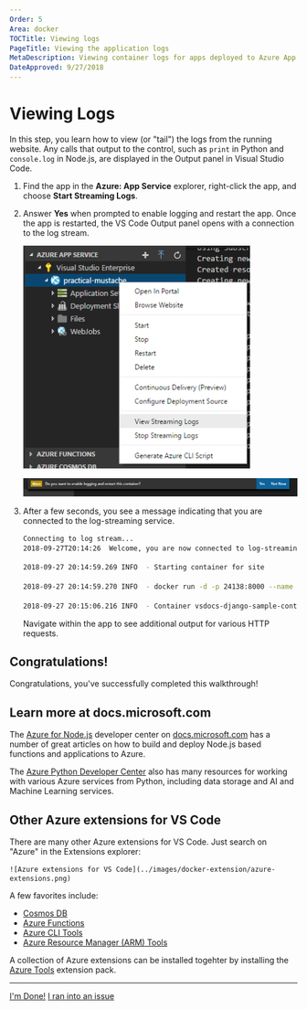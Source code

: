 ```yaml
---
Order: 5
Area: docker
TOCTitle: Viewing logs
PageTitle: Viewing the application logs
MetaDescription: Viewing container logs for apps deployed to Azure App Services with Visual Studio Code
DateApproved: 9/27/2018
---
```

# Viewing Logs

In this step, you learn how to view (or "tail") the logs from the running website. Any calls that output to the control, such as `print` in Python and `console.log` in Node.js, are displayed in the Output panel in Visual Studio Code.

1. Find the app in the **Azure: App Service** explorer, right-click the app, and choose **Start Streaming Logs**.

1. Answer **Yes** when prompted to enable logging and restart the app. Once the app is restarted, the VS Code Output panel opens with a connection to the log stream.

    ![View Streaming Logs](../images/app-service-extension/view-logs.png)

    ![Enable Logging and Restart](../images/app-service-extension/enable-restart.png)

1. After a few seconds, you see a message indicating that you are connected to the log-streaming service.

    ```bash
    Connecting to log stream...
    2018-09-27T20:14:26  Welcome, you are now connected to log-streaming service.

    2018-09-27 20:14:59.269 INFO  - Starting container for site

    2018-09-27 20:14:59.270 INFO  - docker run -d -p 24138:8000 --name vsdocs-django-sample-container_0 -e WEBSITES_PORT=8000 -e WEBSITE_SITE_NAME=vsdocs-django-sample-container -e WEBSITE_AUTH_ENABLED=False -e WEBSITE_ROLE_INSTANCE_ID=0 -e WEBSITE_INSTANCE_ID=02c705ae24eaf5f298e553a9c2724b9fe4485707c2d1c36137cd02931091e561 -e HTTP_LOGGING_ENABLED=1 vsdocsregistry.azurecr.io/python-sample-vscode-django-tutorial:latest

    2018-09-27 20:15:06.216 INFO  - Container vsdocs-django-sample-container_0 for site vsdocs-django-sample-container initialized successfully.
    ```

    Navigate within the app to see additional output for various HTTP requests.

## Congratulations!

Congratulations, you've successfully completed this walkthrough!

## Learn more at docs.microsoft.com

The [Azure for Node.js](https://docs.microsoft.com/en-us/nodejs/azure/?view=azure-node-2.0.0) developer center on [docs.microsoft.com](https://docs.microsoft.com) has a number of great articles on how to build and deploy Node.js based functions and applications to Azure.

The [Azure Python Developer Center](https://docs.microsoft.com/en-us/python/azure/?view=azure-python) also has many resources for working with various Azure services from Python, including data storage and AI and Machine Learning services.

## Other Azure extensions for VS Code

There are many other Azure extensions for VS Code. Just search on "Azure" in the Extensions explorer:

    ![Azure extensions for VS Code](../images/docker-extension/azure-extensions.png)

A few favorites include:

- [Cosmos DB](https://marketplace.visualstudio.com/items?itemName=ms-azuretools.vscode-cosmosdb)
- [Azure Functions](https://marketplace.visualstudio.com/items?itemName=ms-azuretools.vscode-azurefunctions)
- [Azure CLI Tools](https://marketplace.visualstudio.com/items?itemName=ms-vscode.azurecli)
- [Azure Resource Manager (ARM) Tools](https://marketplace.visualstudio.com/items?itemName=msazurermtools.azurerm-vscode-tools)

A collection of Azure extensions can be installed togehter by installing the [Azure Tools](https://marketplace.visualstudio.com/items?itemName=ms-vscode.vscode-node-azure-pack) extension pack.

----

<a class="tutorial-next-btn" href="/docs">I'm Done!</a> <a class="tutorial-feedback-btn" onclick="reportIssue('docker-extension', 'tailing-logs')" href="javascript:void(0)">I ran into an issue</a>
